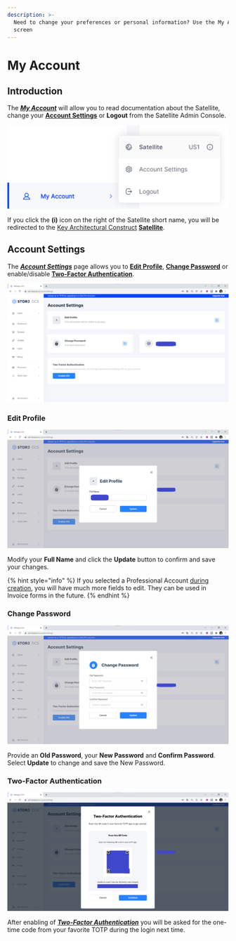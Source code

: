 ```yaml
---
description: >-
  Need to change your preferences or personal information? Use the My Account
  screen
---
```


# My Account

## Introduction

The [_**My Account**_](my-account.md) will allow you to read documentation about the Satellite, change your [**Account Settings**](my-account.md#account-settings) or **Logout** from the Satellite Admin Console.

![](<../../.gitbook/assets/image (155) (1).png>)

If you click the **(i)** icon on the right of the Satellite short name, you will be redirected to the [Key Architectural Construct](../../concepts/key-architecture-constructs.md) [**Satellite**](../../concepts/satellite.md).

## Account Settings

The [_**Account Settings**_](my-account.md#account-settings) page allows you to [**Edit Profile**](my-account.md#undefined), [**Change Password**](my-account.md#undefined) or enable/disable [**Two-Factor Authentication**](my-account.md#undefined).

![](<../../.gitbook/assets/image (135).png>)

### Edit Profile

![](<../../.gitbook/assets/image (126).png>)

Modify your **Full Name** and click the **Update** button to confirm and save your changes.

{% hint style="info" %}
If you selected a Professional Account [during creation](creating-your-account.md), you will have much more fields to edit. They can be used in Invoice forms in the future.
{% endhint %}

### Change Password

![](<../../.gitbook/assets/image (164).png>)

Provide an **Old Password**, your **New Password** and **Confirm Password**. Select **Update** to change and save the New Password.

### Two-Factor Authentication

![](<../../.gitbook/assets/image (140).png>)

After enabling of [_**Two-Factor Authentication**_](my-account.md#undefined) you will be asked for the one-time code from your favorite TOTP during the login next time.
